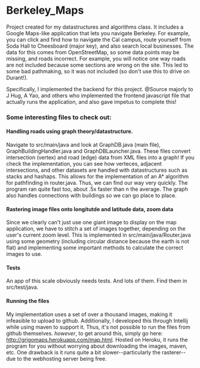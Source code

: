 # Berkeley_Maps

Project created for my datastructures and algorithms class. It includes a Google Maps-like application that lets you navigate Berkeley. For example, you can click and find how to navigate the Cal campus, route yourself from Soda Hall to Cheesboard (major key), and also search local businesses. The data for this comes from OpenStreetMap, so some data points may be missing, and roads incorrect. For example, you will notice one way roads are not included because some sections are wrong on the site. This led to some bad pathmaking, so it was not included (so don't use this to drive on Durant!). 

Specifically, I implemented the backend for this project. @Source majorly to J Hug, A Yao, and others who implemented the frontend javascript file that actually runs the application, and also gave impetus to complete this!

### Some interesting files to check out:

#### Handling roads using graph theory/datastructure. 
Navigate to src/main/java and look at GraphDB.java (main file), GraphBuildingHandler.java and GraphDBLauncher.java. These files convert intersection (vertex) and road (edge) data from XML files into a graph! If you check the implementation, you can see how verteces, adjacent intersections, and other datasets are handled with datastructures such as stacks and hashaps. This allows for the implementation of an A* algorithm for pathfinding in router.java. Thus, we can find our way very quickly. The program ran quite fast too, about .5x faster than n the average. The graph also handles connections with buildings so we can go place to place.

#### Rastering image files onto longitutde and latitude data, zoom data
Since we clearly can't just use one giant image to display on the map application, we have to stitch a set of images together, depending on the user's current zoom level. This is implemented in src/main/java/Router.java using some geometry (including circular distance because the earth is not flat) and implementing some important methods to calculate the correct images to use. 

#### Tests
An app of this scale obviously needs tests. And lots of them. Find them in src/test/java. 

#### Running the files
My implementation uses a set of over a thousand images, making it infeasible to upload to github. Additionally, I developed this through Intellij while using maven to support it. Thus, it's not possible to run the files from github themselves. *however*, to get around this, simply go here: http://grigomaps.herokuapp.com/map.html. Hosted on Heroku, it runs the program for you without worrying about downloading the images, maven, etc. One drawback is it runs quite a bit slower--particularly the rasterer--due to the webhosting server being free.
